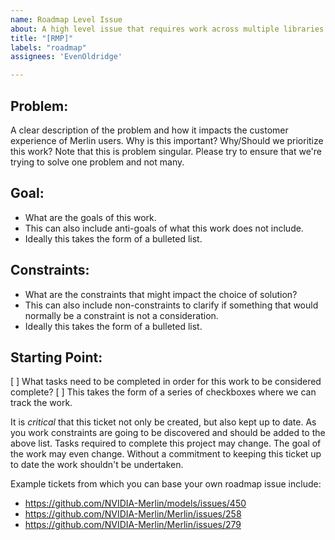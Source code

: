 ```yaml
---
name: Roadmap Level Issue
about: A high level issue that requires work across multiple libraries.
title: "[RMP]"
labels: "roadmap"
assignees: 'EvenOldridge'

---
```

## Problem:
A clear description of the problem and how it impacts the customer experience of Merlin users.  Why is this important?  Why/Should we prioritize this work?  Note that this is problem singular.  Please try to ensure that we're trying to solve one problem and not many.

## Goal:
- What are the goals of this work.  
- This can also include anti-goals of what this work does not include.  
- Ideally this takes the form of a bulleted list.

## Constraints:
- What are the constraints that might impact the choice of solution?
- This can also include non-constraints to clarify if something that would normally be a constraint is not a consideration.
- Ideally this takes the form of a bulleted list.

## Starting Point:
[ ] What tasks need to be completed in order for this work to be considered complete?
[ ] This takes the form of a series of checkboxes where we can track the work.

It is _critical_ that this ticket not only be created, but also kept up to date.  As you work constraints are going to be discovered and should be added to the above list.  Tasks required to complete this project may change.  The goal of the work may even change.  Without a commitment to keeping this ticket up to date the work shouldn't be undertaken.  

Example tickets from which you can base your own roadmap issue include:
- https://github.com/NVIDIA-Merlin/models/issues/450
- https://github.com/NVIDIA-Merlin/Merlin/issues/258
- https://github.com/NVIDIA-Merlin/Merlin/issues/279

